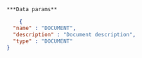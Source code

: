     ***Data params**

```json
    {
  "name" : "DOCUMENT",
  "description" : "Document description",
  "type" : "DOCUMENT"
}
```
